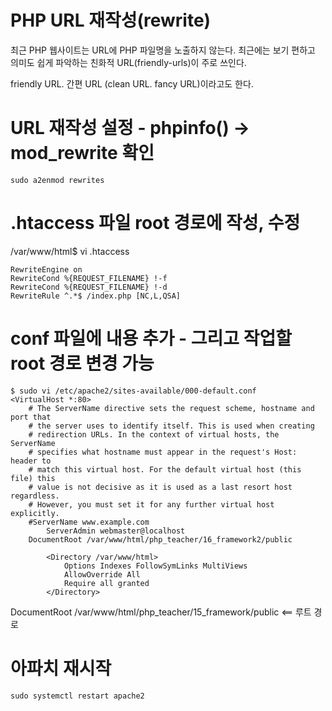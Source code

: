 # PHP URL 재작성(rewrite)
최근 PHP 웹사이트는 URL에 PHP 파일명을 노출하지 않는다. 
최근에는 보기 편하고 의미도 쉽게 파악하는
친화적 URL(friendly-urls)이 주로 쓰인다.

friendly URL. 간편 URL (clean URL. fancy URL)이라고도 한다.


# URL 재작성 설정 - phpinfo() -> mod_rewrite 확인
```
sudo a2enmod rewrites
```

# .htaccess 파일 root 경로에 작성, 수정
/var/www/html$ vi .htaccess
```
RewriteEngine on
RewriteCond %{REQUEST_FILENAME} !-f
RewriteCond %{REQUEST_FILENAME} !-d
RewriteRule ^.*$ /index.php [NC,L,QSA]
```

# conf 파일에 내용 추가 - 그리고 작업할 root 경로 변경 가능
```
$ sudo vi /etc/apache2/sites-available/000-default.conf
<VirtualHost *:80>
	# The ServerName directive sets the request scheme, hostname and port that
	# the server uses to identify itself. This is used when creating
	# redirection URLs. In the context of virtual hosts, the ServerName
	# specifies what hostname must appear in the request's Host: header to
	# match this virtual host. For the default virtual host (this file) this
	# value is not decisive as it is used as a last resort host regardless.
	# However, you must set it for any further virtual host explicitly.
	#ServerName www.example.com
        ServerAdmin webmaster@localhost
	DocumentRoot /var/www/html/php_teacher/16_framework2/public

        <Directory /var/www/html>
            Options Indexes FollowSymLinks MultiViews
            AllowOverride All
            Require all granted
        </Directory>
```

DocumentRoot /var/www/html/php_teacher/15_framework/public  <== 루트 경로


# 아파치 재시작
```
sudo systemctl restart apache2
```